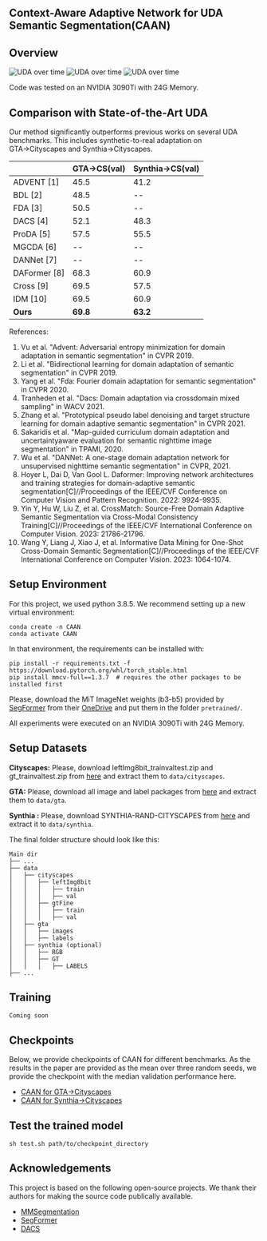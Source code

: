 ## Context-Aware Adaptive Network for UDA Semantic Segmentation(CAAN)

## Overview
![UDA over time](sources/F1g1.png)
![UDA over time](sources/Fig22222.png)
![UDA over time](sources/F2g.png)

Code was tested on an NVIDIA 3090Ti with 24G Memory.

## Comparison with State-of-the-Art UDA
Our method significantly outperforms previous works on several UDA benchmarks.
This includes synthetic-to-real adaptation on GTA→Cityscapes and
Synthia→Cityscapes.

|              | GTA→CS(val) | Synthia→CS(val) | 
|--------------|-------------|-----------------|
| ADVENT [1]   | 45.5        | 41.2            | 
| BDL [2]      | 48.5        | --              |
| FDA [3]      | 50.5        | --              |
| DACS [4]     | 52.1        | 48.3            |
| ProDA [5]    | 57.5        | 55.5            |
| MGCDA [6]    | --          | --              |
| DANNet [7]   | --          | --              |
| DAFormer [8] | 68.3        | 60.9            |
| Cross [9]    | 69.5        | 57.5            |
| IDM [10]     | 69.5        | 60.9            |
| **Ours**     | **69.8**    | **63.2**        |
References:

1. Vu et al. "Advent: Adversarial entropy minimization for domain adaptation in semantic segmentation" in CVPR 2019.
2. Li et al. "Bidirectional learning for domain adaptation of semantic segmentation" in CVPR 2019.
3. Yang et al. "Fda: Fourier domain adaptation for semantic segmentation" in CVPR 2020.
4. Tranheden et al. "Dacs: Domain adaptation via crossdomain mixed sampling" in WACV 2021.
5. Zhang et al. "Prototypical pseudo label denoising and target structure learning for domain adaptive semantic segmentation" in CVPR 2021.
6. Sakaridis et al. "Map-guided curriculum domain adaptation and uncertaintyaware evaluation for semantic nighttime image segmentation" in TPAMI, 2020.
7. Wu et al. "DANNet: A one-stage domain adaptation network for unsupervised nighttime semantic segmentation" in CVPR, 2021.
8. Hoyer L, Dai D, Van Gool L. Daformer: Improving network architectures and training strategies for domain-adaptive semantic segmentation[C]//Proceedings of the IEEE/CVF Conference on Computer Vision and Pattern Recognition. 2022: 9924-9935.
9. Yin Y, Hu W, Liu Z, et al. CrossMatch: Source-Free Domain Adaptive Semantic Segmentation via Cross-Modal Consistency Training[C]//Proceedings of the IEEE/CVF International Conference on Computer Vision. 2023: 21786-21796.
10. Wang Y, Liang J, Xiao J, et al. Informative Data Mining for One-Shot Cross-Domain Semantic Segmentation[C]//Proceedings of the IEEE/CVF International Conference on Computer Vision. 2023: 1064-1074.
## Setup Environment

For this project, we used python 3.8.5. We recommend setting up a new virtual
environment:

```shell
conda create -n CAAN 
conda activate CAAN
```

In that environment, the requirements can be installed with:

```shell
pip install -r requirements.txt -f https://download.pytorch.org/whl/torch_stable.html
pip install mmcv-full==1.3.7  # requires the other packages to be installed first
```

Please, download the MiT ImageNet weights (b3-b5) provided by [SegFormer](https://github.com/NVlabs/SegFormer?tab=readme-ov-file#training)
from their [OneDrive](https://connecthkuhk-my.sharepoint.com/:f:/g/personal/xieenze_connect_hku_hk/EvOn3l1WyM5JpnMQFSEO5b8B7vrHw9kDaJGII-3N9KNhrg?e=cpydzZ) and put them in the folder `pretrained/`.

All experiments were executed on an NVIDIA 3090Ti with 24G Memory.


## Setup Datasets

**Cityscapes:** Please, download leftImg8bit_trainvaltest.zip and
gt_trainvaltest.zip from [here](https://www.cityscapes-dataset.com/downloads/)
and extract them to `data/cityscapes`.

**GTA:** Please, download all image and label packages from
[here](https://download.visinf.tu-darmstadt.de/data/from_games/) and extract
them to `data/gta`.

**Synthia :** Please, download SYNTHIA-RAND-CITYSCAPES from
[here](http://synthia-dataset.net/downloads/) and extract it to `data/synthia`.



The final folder structure should look like this:

```none
Main dir
├── ...
├── data
│   ├── cityscapes
│   │   ├── leftImg8bit
│   │   │   ├── train
│   │   │   ├── val
│   │   ├── gtFine
│   │   │   ├── train
│   │   │   ├── val
│   ├── gta
│   │   ├── images
│   │   ├── labels
│   ├── synthia (optional)
│   │   ├── RGB
│   │   ├── GT
│   │   │   ├── LABELS
├── ...
```

## Training

```shell
Coming soon
```

## Checkpoints

Below, we provide checkpoints of CAAN for different benchmarks.
As the results in the paper are provided as the mean over three random
seeds, we provide the checkpoint with the median validation performance here.

* [CAAN for GTA→Cityscapes](https://drive.google.com/file/d/1AQRr1Z9-rxKad-JCoSctzh7Mbl2NvR-n/view?usp=sharing)
* [CAAN for Synthia→Cityscapes](https://drive.google.com/file/d/1-E1nO95b21rjvm0NLxds_nsnx8SWrSIY/view?usp=sharing)

## Test the trained  model
```shell
sh test.sh path/to/checkpoint_directory
```

## Acknowledgements

This project is based on the following open-source projects. We thank their
authors for making the source code publically available.

* [MMSegmentation](https://github.com/open-mmlab/mmsegmentation)
* [SegFormer](https://github.com/NVlabs/SegFormer)
* [DACS](https://github.com/vikolss/DACS)

